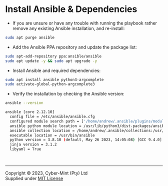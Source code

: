 # Install Ansible & Dependencies

- If you are unsure or have any trouble with running the playbook rather remove any existing Ansible installation, and re-install:

```bash
sudo apt purge ansible
```

- Add the Ansible PPA repository and update the package list:

```bash
sudo apt-add-repository ppa:ansible/ansible
sudo apt update -y && sudo apt upgrade -y
```

- Install Ansible and required dependencies:

```bash
sudo apt install ansible python3-argcomplete
sudo activate-global-python-argcomplete3
```
- Verify the installation by checking the Ansible version:

```bash
ansible --version

ansible [core 2.12.10]
  config file = /etc/ansible/ansible.cfg
  configured module search path = ['/home/andrew/.ansible/plugins/modules', '/usr/share/ansible/plugins/modules']
  ansible python module location = /usr/lib/python3/dist-packages/ansible
  ansible collection location = /home/andrew/.ansible/collections:/usr/share/ansible/collections
  executable location = /usr/bin/ansible
  python version = 3.8.10 (default, May 26 2023, 14:05:08) [GCC 9.4.0]
  jinja version = 3.1.2
  libyaml = True
```

<br>

---
Copyright &copy; 2023, Cyber-Mint (Pty) Ltd<br>
Supplied under [MIT License](./LICENSE)
